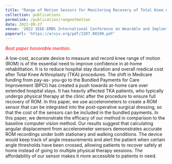 ```yaml
---
title: "Range of Motion Sensors for Monitoring Recovery of Total Knee Arthroplasty"
collection: publications
permalink: /publication/rangeofmotion
date: 2022-09-27
venue: '2022 IEEE-EMBS International Conference on Wearable and Implantable Body Sensor Networks (BSN)'
paperurl: 'https://arxiv.org/pdf/2207.00190.pdf'
---
```

<span style="color:red">*Best paper honorable mention*</span>.

A low-cost, accurate device to measure and record knee range of motion (ROM) is of the essential need to improve confidence in at-home rehabilitation. It is to reduce hospital stay duration and overall medical cost after Total Knee Arthroplasty (TKA) procedures. The shift in Medicare funding from pay-as- you-go to the Bundled Payments for Care Improvement (BPCI) has created a push towards at-home care over extended hospital stays. It has heavily affected TKA patients, who typically undergo physical therapy at the clinic after the procedure to ensure full recovery of ROM. In this paper, we use accelerometers to create a ROM sensor that can be integrated into the post-operative surgical dressing, so that the cost of the sensors can be included in the bundled payments. In this paper, we demonstrate the efficacy of our method in comparison to the baseline computer vision method. Our results suggest that calculating angular displacement from accelerometer sensors demonstrates accurate ROM recordings under both stationary and walking conditions. The device would keep track of angle measurements and alert the patient when certain angle thresholds have been crossed, allowing patients to recover safely at home instead of going to multiple physical therapy sessions. The affordability of our sensor makes it more accessible to patients in need.